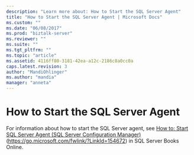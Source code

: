 ```yaml
---
description: "Learn more about: How to Start the SQL Server Agent"
title: "How to Start the SQL Server Agent | Microsoft Docs"
ms.custom: ""
ms.date: "06/08/2017"
ms.prod: "biztalk-server"
ms.reviewer: ""
ms.suite: ""
ms.tgt_pltfrm: ""
ms.topic: "article"
ms.assetid: 4116ff80-3181-42ea-a12c-2186c8a0cc0a
caps.latest.revision: 3
author: "MandiOhlinger"
ms.author: "mandia"
manager: "anneta"
---
```

# How to Start the SQL Server Agent
For information about how to start the SQL Server agent, see [How to: Start SQL Server Agent (SQL Server Configuration Manager)](/previous-versions/sql/sql-server-2008-r2/ms191454(v=sql.105)) (https://go.microsoft.com/fwlink/?LinkId=154672) in SQL Server Books Online.